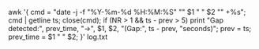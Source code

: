 awk '{
    cmd = "date -j -f \"%Y-%m-%d %H:%M:%S\" \"" $1 " " $2 "\" +%s";
    cmd | getline ts;
    close(cmd);
    if (NR > 1 && ts - prev > 5)
        print "Gap detected:", prev_time, "->", $1, $2, "(Gap:", ts - prev, "seconds)";
    prev = ts;
    prev_time = $1 " " $2;
}' log.txt
